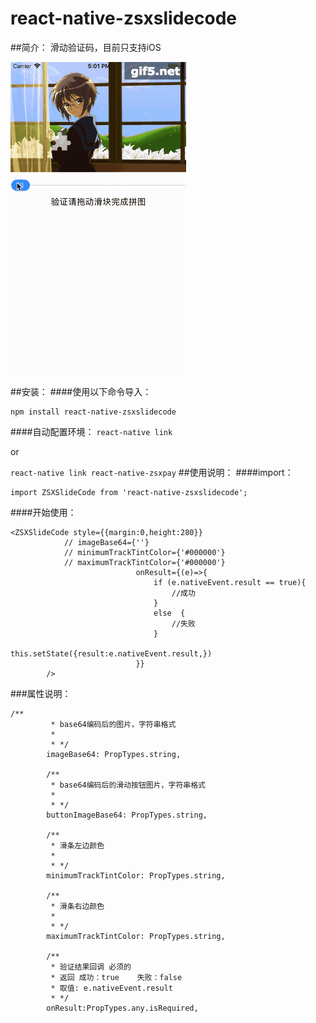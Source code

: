 # react-native-zsxslidecode

##简介：
滑动验证码，目前只支持iOS

![avatar](https://github.com/zhengshengxi/react-native-zsxslidecode/blob/master/ExampleImage/example.gif)


##安装：
####使用以下命令导入：
```
npm install react-native-zsxslidecode
```
####自动配置环境：
```react-native link``` 

or 

```react-native link react-native-zsxpay```
##使用说明：
####import：
```
import ZSXSlideCode from 'react-native-zsxslidecode';
```
####开始使用：

```
<ZSXSlideCode style={{margin:0,height:280}}
            // imageBase64={''}
            // minimumTrackTintColor={'#000000'}
            // maximumTrackTintColor={'#000000'}
                            onResult={(e)=>{
                                if (e.nativeEvent.result == true){
                                    //成功
                                }
                                else  {
                                    //失败
                                }
                                this.setState({result:e.nativeEvent.result,})
                            }}
        />
```
###属性说明：
```
/**
         * base64编码后的图片，字符串格式
         *
         * */
        imageBase64: PropTypes.string,

        /**
         * base64编码后的滑动按钮图片，字符串格式
         *
         * */
        buttonImageBase64: PropTypes.string,

        /**
         * 滑条左边颜色
         *
         * */
        minimumTrackTintColor: PropTypes.string,

        /**
         * 滑条右边颜色
         *
         * */
        maximumTrackTintColor: PropTypes.string,

        /**
         * 验证结果回调 必须的
         * 返回 成功：true    失败：false
         * 取值: e.nativeEvent.result
         * */
        onResult:PropTypes.any.isRequired,
```
